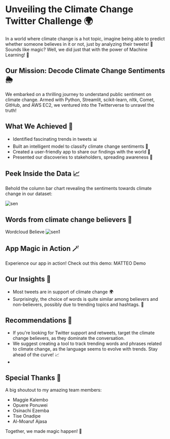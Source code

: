 # Unveiling the Climate Change Twitter Challenge 🌍
In a world where climate change is a hot topic, imagine being able to predict whether someone believes in it or not, just by analyzing their tweets! 📱 Sounds like magic? Well, we did just that with the power of Machine Learning! 🚀

## Our Mission: Decode Climate Change Sentiments 🌦️
We embarked on a thrilling journey to understand public sentiment on climate change. Armed with Python, Streamlit, scikit-learn, nltk, Comet, GitHub, and AWS EC2, we ventured into the Twitterverse to unravel the truth!

## What We Achieved 🚀
- Identified fascinating trends in tweets 📊
- Built an intelligent model to classify climate change sentiments 🧠
- Created a user-friendly app to share our findings with the world 📱
- Presented our discoveries to stakeholders, spreading awareness 🌱

## Peek Inside the Data 📈
Behold the column bar chart revealing the sentiments towards climate change in our dataset:


![sen](https://github.com/estherakinniyi/Twitter-Sentiment-Classification-Case-Study/assets/110997228/da088dc1-32c8-41e5-983a-d5ccde90616d)



## Words from climate change believers 🌿
Wordcloud Believe
![sen1](https://github.com/estherakinniyi/Twitter-Sentiment-Classification-Case-Study/assets/110997228/7c0bb61d-441b-4b4a-a669-6db191231930)

## App Magic in Action 🪄
Experience our app in action! Check out this demo: MATTEO Demo

## Our Insights 🧐
- Most tweets are in support of climate change 🌍
- Surprisingly, the choice of words is quite similar among believers and non-believers, possibly due to trending topics and hashtags. 📢

## Recommendations 🚀

- If you're looking for Twitter support and retweets, target the climate change believers, as they dominate the conversation.
- We suggest creating a tool to track trending words and phrases related to climate change, as the language seems to evolve with trends. Stay ahead of the curve! 📈
- 
## Special Thanks 🙏
A big shoutout to my amazing team members:

- Maggie Kalembo
- Opuere Ponuwei
- Osinachi Ezemba
- Tise Onadipe
- Al-Moaruf Ajasa

Together, we made magic happen! 🌟
